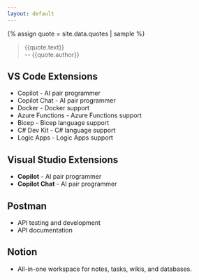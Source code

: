 ```yaml
---
layout: default
---
```


{% assign quote = site.data.quotes | sample %}
> {{quote.text}}  
>-- {{quote.author}}

## VS Code Extensions
- Copilot - AI pair programmer
- Copilot Chat - AI pair programmer
- Docker - Docker support
- Azure Functions - Azure Functions support
- Bicep - Bicep language support
- C# Dev Kit - C# language support
- Logic Apps - Logic Apps support

## Visual Studio Extensions
- **Copilot** - AI pair programmer
- **Copilot Chat** - AI pair programmer

## Postman
- API testing and development
- API documentation

## Notion

- All-in-one workspace for notes, tasks, wikis, and databases.